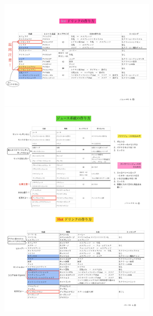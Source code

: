 <img src="images/ice.jpg" width="450">
<img src="images/juice.jpg" width="450">
<img src="images/hot.jpg" width="450">
